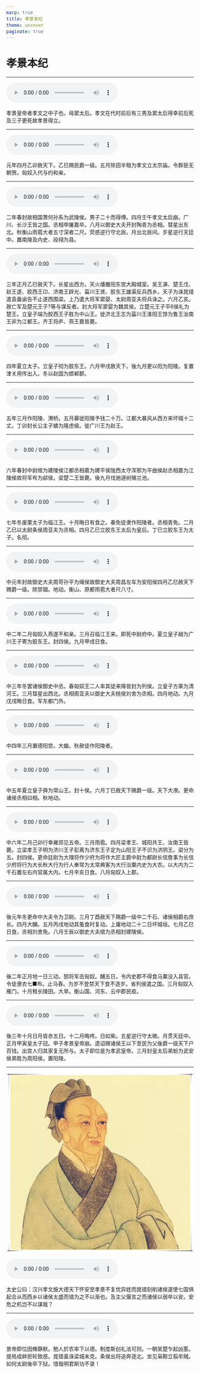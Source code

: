 ```yaml
---
marp: true
title: 孝景本纪
theme: uncover
paginate: true
---
```


# 孝景本纪

---

![](assets/audios/011/1.mp3)

孝景皇帝者孝文之中子也。母窦太后。孝文在代时前后有三男及窦太后得幸前后死及三子更死故孝景得立。

---

![](assets/audios/011/2.mp3)

元年四月乙卯赦天下。乙巳赐民爵一级。五月除田半租为孝文立太宗庙。令群臣无朝贺。匈奴入代与约和亲。

---

![](assets/audios/011/3.mp3)

二年春封故相国萧何孙系为武陵侯。男子二十而得傅。四月壬午孝文太后崩。广川、长沙王皆之国。丞相申屠嘉卒。八月以御史大夫开封陶青为丞相。彗星出东北。秋衡山雨雹大者五寸深者二尺。荧惑逆行守北辰。月出北辰间。岁星逆行天廷中。置南陵及内史、祋祤为县。

---

![](assets/audios/011/4.mp3)

三年正月乙巳赦天下。长星出西方。天火燔雒阳东宫大殿城室。吴王濞、楚王戊、赵王遂、胶西王卬、济南王辟光、菑川王贤、胶东王雄渠反兵西乡。天子为诛晁错遣袁盎谕告不止遂西围梁。上乃遣大将军窦婴、太尉周亚夫将兵诛之。六月乙亥。赦亡军及楚元王子?等与谋反者。封大将军窦婴为魏其侯。立楚元王子平6侯礼为楚王。立皇子端为胶西王子胜为中山王。徙济北王志为菑川王淮阳王馀为鲁王汝南王非为江都王。齐王将庐、燕王嘉皆薨。

---

![](assets/audios/011/5.mp3)

四年夏立太子。立皇子彻为胶东王。六月甲戌赦天下。後九月更以阳为阳陵。复置津关用传出入。冬以赵国为邯郸郡。

---

![](assets/audios/011/6.mp3)

五年三月作阳陵、渭桥。五月募徙阳陵予钱二十万。江都大暴风从西方来坏城十二丈。丁卯封长公主子蟜为隆虑侯。徙广川王为赵王。

---

![](assets/audios/011/7.mp3)

六年春封中尉绾为建陵侯江都丞相嘉为建平侯陇西太守浑邪为平曲侯赵丞相嘉为江陵侯故将军布为鄃侯。梁楚二王皆薨。後九月伐驰道树殖兰池。

---

![](assets/audios/011/8.mp3)

七年冬废栗太子为临江王。十月晦日有食之。春免徒隶作阳陵者。丞相青免。二月乙巳以太尉条侯周亚夫为丞相。四月乙巳立胶东王太后为皇后。丁巳立胶东王为太子。名彻。

---

![](assets/audios/011/9.mp3)

中元年封故御史大夫周苛孙平为绳侯故御史大夫周昌左车为安阳侯四月乙巳赦天下赐爵一级。除禁锢。地动。衡山、原都雨雹大者尺八寸。

---

![](assets/audios/011/10.mp3)

中二年二月匈奴入燕遂不和亲。三月召临江王来。即死中尉府中。夏立皇子越为广川王子寄为胶东王。封四侯。九月甲戌日食。

---

![](assets/audios/011/11.mp3)

中三年冬罢诸侯御史中丞。春匈奴王二人率其徒来降皆封为列侯。立皇子方乘为清河王。三月彗星出西北。丞相周亚夫以御史大夫桃侯刘舍为丞相。四月地动。九月戊戌晦日食。军东都门外。

---

![](assets/audios/011/12.mp3)

中四年三月置德阳宫。大蝗。秋赦徒作阳陵者。

---

![](assets/audios/011/13.mp3)

中五年夏立皇子舜为常山王。封十侯。六月丁巳赦天下赐爵一级。天下大潦。更命诸侯丞相曰相。秋地动。

---

![](assets/audios/011/14.mp3)

中六年二月己卯行幸雍郊见五帝。三月雨雹。四月梁孝王、城阳共王、汝南王皆薨。立梁孝王子明为济川王子彭离为济东王子定为山阳王子不识为济阴王。梁分为五。封四侯。更命廷尉为大理将作少府为将作大匠主爵中尉为都尉长信詹事为长信少府将行为大长秋大行为行人奉常为太常典客为大行治粟内史为大农。以大内为二千石置左右内官属大内。七月辛亥日食。八月匈奴入上郡。

---

![](assets/audios/011/15.mp3)

後元年冬更命中大夫令为卫尉。三月丁酉赦天下赐爵一级中二千石、诸侯相爵右庶长。四月大酺。五月丙戌地动其蚤食时复动。上庸地动二十二日坏城垣。七月乙巳日食。丞相刘舍免。八月壬辰以御史大夫绾为丞相封建陵侯。

---

![](assets/audios/011/16.mp3)

後二年正月地一日三动。郅将军击匈奴。酺五日。令内史郡不得食马粟没入县官。令徒隶衣七■布。止马舂。为岁不登禁天下食不造岁。省列侯遣之国。三月匈奴入雁门。十月租长陵田。大旱。衡山国、河东、云中郡民疫。

---

![](assets/audios/011/17.mp3)

後三年十月日月皆赤五日。十二月晦袴。日如紫。五星逆行守太微。月贯天廷中。正月甲寅皇太子冠。甲子孝景皇帝崩。遗诏赐诸侯王以下至民为父後爵一级天下户百钱。出宫人归其家复无所与。太子即位是为孝武皇帝。三月封皇太后弟蚡为武安侯弟胜为周阳侯。置阳陵。

---

![bg left](assets/images/simaqian.webp)

![](assets/audios/011/18.mp3)

太史公曰：汉兴孝文施大德天下怀安至孝景不复忧异姓而晁错刻削诸侯遂使七国俱起合从而西乡以诸侯太盛而错为之不以渐也。及主父偃言之而诸侯以弱卒以安。安危之机岂不以谋哉？

---

![](assets/audios/011/19.mp3)

景帝即位因脩静默。勉人於农率下以德。制度斯创礼法可则。一朝吴楚乍起凶慝。提局成衅拒轮致惑。晁错虽诛梁城未克。条侯出将追奔逐北。坐见枭黥立翦牟贼。如何太尉後卒下狱。惜哉明君斯功不录！